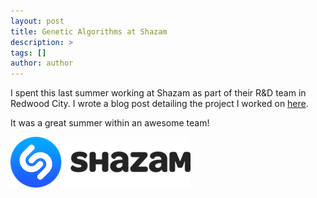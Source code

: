 ```yaml
---
layout: post
title: Genetic Algorithms at Shazam
description: >
tags: []
author: author
---
```


I spent this last summer working at Shazam as part of their R&D team in Redwood City. I wrote a blog post detailing the project I worked on [here](https://blog.shazam.com/optimizing-the-shazam-backend-structure-via-genetic-algorithms-4ade88898972).

It was a great summer within an awesome team! 

![Shazam!](/assets/img/shazam_logo.png)
